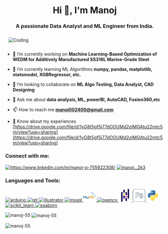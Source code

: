 <h1 align="center">Hi 👋, I'm Manoj</h1>
<h3 align="center">A passionate Data Analyst and ML Engineer from India.</h3>

<div style="padding: 5px; display: inline-block;">
    <img 
        align="right" 
        alt="Coding" 
        width="350" 
        style="margin: 5px;" 
        src="https://raw.githubusercontent.com/hasibul-hasan-shuvo/hasibul-hasan-shuvo/main/images/coding-boy.gif">
</div>


- 🔭 I’m currently working on **Machine Learning-Based Optimization of WEDM for Additively Manufactured SS316L Marine-Grade Steel**

- 🔭 I’m currently learning ML Algorithms **numpy, pandas, matplotlib, statsmodel, XGBRegressor, etc.**

- 👯 I’m looking to collaborate on **ML Algo Testing, Data Analyst, CAD Designing**

- 💬 Ask me about **data analysis, ML, powerBI, AutoCAD, Fusion360,etc**

- 📫 How to reach me **manoj002400@gmail.com**

- 📄 Know about my experiences [https://drive.google.com/file/d/1yG8t5gf5j77dOOUMd2olMGAtu22mtc5m/view?usp=sharing](https://drive.google.com/file/d/1yG8t5gf5j77dOOUMd2olMGAtu22mtc5m/view?usp=sharing)

<h3 align="left">Connect with me:</h3>
<p align="left">
<a href="https://linkedin.com/in/https://www.linkedin.com/in/manoj-p-755922308/" target="blank"><img align="center" src="https://raw.githubusercontent.com/rahuldkjain/github-profile-readme-generator/master/src/images/icons/Social/linked-in-alt.svg" alt="https://www.linkedin.com/in/manoj-p-755922308/" height="30" width="40" /></a>
<a href="https://instagram.com/manoj._2k3" target="blank"><img align="center" src="https://raw.githubusercontent.com/rahuldkjain/github-profile-readme-generator/master/src/images/icons/Social/instagram.svg" alt="manoj._2k3" height="30" width="40" /></a>
</p>

<h3 align="left">Languages and Tools:</h3>
<p align="left"> <a href="https://www.arduino.cc/" target="_blank" rel="noreferrer"> <img src="https://cdn.worldvectorlogo.com/logos/arduino-1.svg" alt="arduino" width="40" height="40"/> </a> <a href="https://git-scm.com/" target="_blank" rel="noreferrer"> <img src="https://www.vectorlogo.zone/logos/git-scm/git-scm-icon.svg" alt="git" width="40" height="40"/> </a> <a href="https://www.adobe.com/in/products/illustrator.html" target="_blank" rel="noreferrer"> <img src="https://www.vectorlogo.zone/logos/adobe_illustrator/adobe_illustrator-icon.svg" alt="illustrator" width="40" height="40"/> </a> <a href="https://www.microsoft.com/en-us/sql-server" target="_blank" rel="noreferrer"> <img src="https://www.svgrepo.com/show/303229/microsoft-sql-server-logo.svg" alt="mssql" width="40" height="40"/> </a> <a href="https://www.mysql.com/" target="_blank" rel="noreferrer"> <img src="https://raw.githubusercontent.com/devicons/devicon/master/icons/mysql/mysql-original-wordmark.svg" alt="mysql" width="40" height="40"/> </a> <a href="https://opencv.org/" target="_blank" rel="noreferrer"> <img src="https://www.vectorlogo.zone/logos/opencv/opencv-icon.svg" alt="opencv" width="40" height="40"/> </a> <a href="https://pandas.pydata.org/" target="_blank" rel="noreferrer"> <img src="https://raw.githubusercontent.com/devicons/devicon/2ae2a900d2f041da66e950e4d48052658d850630/icons/pandas/pandas-original.svg" alt="pandas" width="40" height="40"/> </a> <a href="https://www.photoshop.com/en" target="_blank" rel="noreferrer"> <img src="https://raw.githubusercontent.com/devicons/devicon/master/icons/photoshop/photoshop-line.svg" alt="photoshop" width="40" height="40"/> </a> <a href="https://www.python.org" target="_blank" rel="noreferrer"> <img src="https://raw.githubusercontent.com/devicons/devicon/master/icons/python/python-original.svg" alt="python" width="40" height="40"/> </a> <a href="https://scikit-learn.org/" target="_blank" rel="noreferrer"> <img src="https://upload.wikimedia.org/wikipedia/commons/0/05/Scikit_learn_logo_small.svg" alt="scikit_learn" width="40" height="40"/> </a> <a href="https://seaborn.pydata.org/" target="_blank" rel="noreferrer"> <img src="https://seaborn.pydata.org/_images/logo-mark-lightbg.svg" alt="seaborn" width="40" height="40"/> </a> </p>

<p><img align="left" src="https://github-readme-stats.vercel.app/api/top-langs?username=manoj-55&show_icons=true&locale=en&layout=compact" alt="manoj-55" /></p>

<p>&nbsp;<img align="center" src="https://github-readme-stats.vercel.app/api?username=manoj-55&show_icons=true&locale=en" alt="manoj-55" /></p>

<p><img align="center" src="https://github-readme-streak-stats.herokuapp.com/?user=manoj-55&" alt="manoj-55" /></p>


